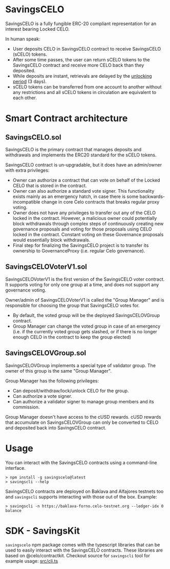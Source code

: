 # SavingsCELO

SavingsCELO is a fully fungible ERC-20 compliant representation for an interest bearing Locked CELO.

In human speak:
* User deposits CELO in SavingsCELO contract to receive SavingsCELO (sCELO) tokens.
* After some time passes, the user can return sCELO tokens to the SavingsCELO contract and receive more CELO back than they deposited.
* While deposits are instant, retrievals are delayed by the [unlocking period](https://docs.celo.org/celo-codebase/protocol/proof-of-stake/locked-gold#unlocking-period) (3 days).
* sCELO tokens can be transferred from one account to another without any restrictions and all
sCELO tokens in circulation are equivalent to each other.

# Smart Contract architecture

## SavingsCELO.sol

SavingsCELO is the primary contract that manages deposits and withdrawals and implements the
ERC20 standard for the sCELO tokens.

SavingsCELO contract is un-upgradable, but it does have an admin/owner with extra privileges:
* Owner can authorize a contract that can vote on behalf of the Locked CELO that is stored in the contract.
* Owner can also authorize a standard vote signer. This functionality exists mainly as an emergency hatch, in case
there is some backwards-incompatible change in core Celo contracts that breaks regular proxy voting.
* Owner does not have any privileges to transfer out any of the CELO locked in the contract. However, a malicious owner
could potentially block withdrawals through complex steps of continuously creating new governance proposals and voting
for those proposals using CELO locked in the contract. Constant voting on these Governance proposals would essentially block
withdrawals.
* Final step for finalizing the SavingsCELO project is to transfer its ownership to GovernanceProxy (i.e. regular Celo governance).

## SavingsCELOVoterV1.sol

SavingsCELOVoterV1 is the first version of the SavingsCELO voter contract. It supports voting for only one group at a time,
and does not support any governance voting.

Owner/admin of SavingsCELOVoterV1 is called the "Group Manager" and is responsible for choosing the group that
SavingsCELO votes for.
* By default, the voted group will be the deployed SavingsCELOVGroup contract.
* Group Manager can change the voted group in case of an emergency (i.e. if the currently voted group gets slashed, or if there
is no longer enough CELO in the contract to keep the group elected)

## SavingsCELOVGroup.sol

SavingsCELOVGroup implements a special type of validator group. The owner of this group is the same "Group Manager".

Group Manager has the following privileges:
* Can deposit/withdraw/lock/unlock CELO for the group.
* Can authorize a vote signer.
* Can authorize a validator signer to manage group members and its commission.

Group Manager doesn't have access to the cUSD rewards. cUSD rewards that accumulate on SavingsCELOVGroup can only be
converted to CELO and deposited back into SavingsCELO contract.

# Usage

You can interact with the SavingsCELO contracts using a command-line interface.
```
> npm install -g savingscelo@latest
> savingscli --help
```

SavingsCELO contracts are deployed on Baklava and Alfajores testnets too and `savingscli` supports interacting
with those out of the box. Example:
```
> savingscli -n https://baklava-forno.celo-testnet.org --ledger-idx 0 balance
```

# SDK - SavingsKit

`savingscelo` npm package comes with the typescript libraries that can be used to easily interact with the
SavingsCELO contracts. These libraries are based on @celo/contractkit. Checkout source
for `savingscli` tool for example usage: [src/cli.ts](./src/cli.ts)
